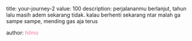 title: your-journey-2
value: 100
description: perjalananmu berlanjut, tahun lalu masih adem sekarang tidak. kalau berhenti sekarang ntar malah ga sampe sampe, mending gas aja terus

author: <span style="color:#f275a1;">hilmo</span>